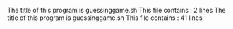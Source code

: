 The title of this program is guessinggame.sh
This file contains : 2 lines
The title of this program is guessinggame.sh
This file contains : 41 lines
